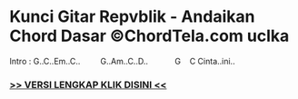 
 # Kunci Gitar Repvblik - Andaikan Chord Dasar ©ChordTela.com uclka


Intro : G..C..Em..C..         G..Am..C..D..            G    C Cinta..ini..

###  <a href="https://shortlighzx.web.app?sq=Kunci Gitar Repvblik - Andaikan Chord Dasar ©ChordTela.com"> >> VERSI LENGKAP KLIK DISINI << </a>
